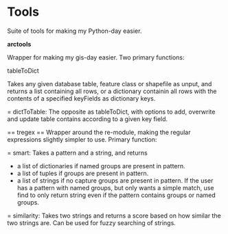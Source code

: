 # Tools
Suite of tools for making my Python-day easier.

<b>arctools</b>

Wrapper for making my gis-day easier. Two primary functions:

tableToDict

Takes any given database table, feature class or shapefile as unput, and returns a list containing all rows, or a dictionary containin all rows with the contents of a specified keyFields as dictionary keys.

= dictToTable:
The opposite as tableToDict, with options to add, overwrite and update table contains according to a given key field.

== tregex == 
Wrapper around the re-module, making the regular expressions slightly simpler to use. Primary function:

= smart: 
Takes a pattern and a string, and returns
- a list of dictionaries if named groups are present in pattern.
- a list of tuples if groups are present in pattern.
- a list of strings if no capture groups are present in pattern.
If the user has a pattern with named groups, but only wants a simple match, use find to only return string even if the pattern contains groups or named groups.

= similarity:
Takes two strings and returns a score based on how similar the two strings are. Can be used for fuzzy searching of strings.
